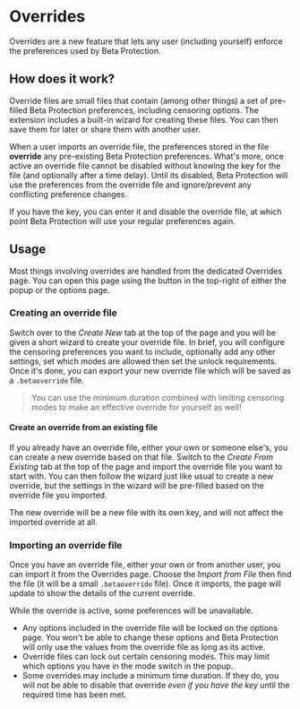 # Overrides

Overrides are a new feature that lets any user (including yourself) enforce the preferences used by Beta Protection.

## How does it work?

Override files are small files that contain (among other things) a set of pre-filled Beta Protection preferences, including censoring options. The extension includes a built-in wizard for creating these files. You can then save them for later or share them with another user.

When a user imports an override file, the preferences stored in the file **override** any pre-existing Beta Protection preferences. What's more, once active an override file cannot be disabled without knowing the key for the file (and optionally after a time delay). Until its disabled, Beta Protection will use the preferences from the override file and ignore/prevent any conflicting preference changes.

If you have the key, you can enter it and disable the override file, at which point Beta Protection will use your regular preferences again.

## Usage

Most things involving overrides are handled from the dedicated Overrides page. You can open this page using the button in the top-right of either the popup or the options page.

### Creating an override file

Switch over to the *Create New* tab at the top of the page and you will be given a short wizard to create your override file. In brief, you will configure the censoring preferences you want to include, optionally add any other settings, set which modes are allowed then set the unlock requirements. Once it's done, you can export your new override file which will be saved as a `.betaoverride` file. 

> You can use the minimum duration combined with limiting censoring modes to make an effective override for yourself as well!

#### Create an override from an existing file

If you already have an override file, either your own or someone else's, you can create a new override based on that file. Switch to the *Create From Existing* tab at the top of the page and import the override file you want to start with. You can then follow the wizard just like usual to create a new override, but the settings in the wizard will be pre-filled based on the override file you imported.

The new override will be a new file with its own key, and will not affect the imported override at all.

### Importing an override file

Once you have an override file, either your own or from another user, you can import it from the Overrides page. Choose the *Import from File* then find the file (it will be a small `.betaoverride` file). Once it imports, the page will update to show the details of the current override.

While the override is active, some preferences will be unavailable.

- Any options included in the override file will be locked on the options page. You won't be able to change these options and Beta Protection will only use the values from the override file as long as its active.
- Override files can lock out certain censoring modes. This may limit which options you have in the mode switch in the popup.
- Some overrides may include a minimum time duration. If they do, you will not be able to disable that override _even if you have the key_ until the required time has been met.